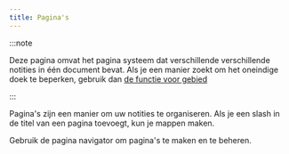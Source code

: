 ```yaml
---
title: Pagina's
---
```


:::note

Deze pagina omvat het pagina systeem dat verschillende verschillende notities in één document bevat. Als je een manier zoekt om het oneindige doek te beperken, gebruik dan [de functie voor gebied](../area)

:::

Pagina's zijn een manier om uw notities te organiseren.
Als je een slash in de titel van een pagina toevoegt, kun je mappen maken.

Gebruik de pagina navigator om pagina's te maken en te beheren.
